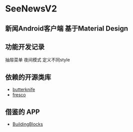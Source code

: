 # SeeNewsV2

## 新闻Android客户端 基于Material Design

## 功能开发记录

抽屉菜单
夜间模式 定义不同style 

## 依赖的开源类库


 - [butterknife](https://github.com/JakeWharton/butterknife)
 - [fresco](https://github.com/facebook/fresco)


## 借鉴的 APP

 - [BuildingBlocks](https://github.com/tangqi92/BuildingBlocks)
 
